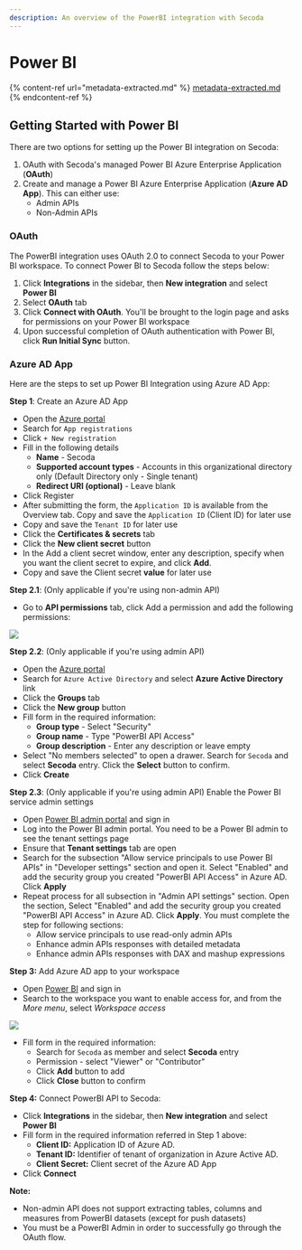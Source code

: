 ```yaml
---
description: An overview of the PowerBI integration with Secoda
---
```


# Power BI

{% content-ref url="metadata-extracted.md" %}
[metadata-extracted.md](metadata-extracted.md)
{% endcontent-ref %}

## **Getting Started with Power BI** <a href="#h_3a4bfd6458" id="h_3a4bfd6458"></a>

There are two options for setting up the Power BI integration on Secoda:

1. OAuth with Secoda's managed Power BI Azure Enterprise Application (**OAuth**)
2. Create and manage a Power BI Azure Enterprise Application (**Azure AD App**). This can either use:
   * Admin APIs
   * Non-Admin APIs

### OAuth

The PowerBI integration uses OAuth 2.0 to connect Secoda to your Power BI workspace. To connect Power BI to Secoda follow the steps below:

1. Click **Integrations** in the sidebar, then **New integration** and select **Power BI**
2. Select **OAuth** tab
3. Click **Connect with OAuth**. You'll be brought to the login page and asks for permissions on your Power BI workspace
4. Upon successful completion of OAuth authentication with Power BI, click **Run Initial Sync** button.

### Azure AD App

Here are the steps to set up Power BI Integration using Azure AD App:

**Step 1**: Create an Azure AD App

* Open the [Azure portal](https://portal.azure.com/)
* Search for `App registrations`
* Click `+ New registration`
* Fill in the following details
  * **Name** - Secoda
  * **Supported account types** - Accounts in this organizational directory only (Default Directory only - Single tenant)
  * **Redirect URI (optional)** - Leave blank
* Click Register
* After submitting the form, the `Application ID` is available from the Overview tab. Copy and save the `Application ID` (Client ID) for later use
* Copy and save the `Tenant ID` for later use
* Click the **Certificates & secrets** tab
* Click the **New client secret** button
* In the Add a client secret window, enter any description, specify when you want the client secret to expire, and click **Add**.
* Copy and save the Client secret **value** for later use

**Step 2.1**: (Only applicable if you're using non-admin API)

* Go to **API permissions** tab, click Add a permission and add the following permissions:

![](https://raw.githubusercontent.com/secoda/gitbook/master/.gitbook/assets/image%20\(9\).png)

**Step 2.2**: (Only applicable if you're using admin API)

* Open the [Azure portal](https://portal.azure.com/)
* Search for `Azure Active Directory` and select **Azure Active Directory** link
* Click the **Groups** tab
* Click the **New group** button
* Fill form in the required information:
  * **Group type** - Select "Security"
  * **Group name** - Type "PowerBI API Access"
  * **Group description** - Enter any description or leave empty
* Select "No members selected" to open a drawer. Search for `Secoda` and select **Secoda** entry. Click the **Select** button to confirm.
* Click **Create**

**Step 2.3**: (Only applicable if you're using admin API) Enable the Power BI service admin settings

* Open [Power BI admin portal](https://app.powerbi.com/admin-portal/) and sign in
* Log into the Power BI admin portal. You need to be a Power BI admin to see the tenant settings page
* Ensure that **Tenant settings** tab are open
* Search for the subsection "Allow service principals to use Power BI APIs" in "Developer settings" section and open it. Select "Enabled" and add the security group you created "PowerBI API Access" in Azure AD. Click **Apply**
* Repeat process for all subsection in "Admin API settings" section. Open the section, Select "Enabled" and add the security group you created "PowerBI API Access" in Azure AD. Click **Apply**. You must complete the step for following sections:
  * Allow service principals to use read-only admin APIs
  * Enhance admin APIs responses with detailed metadata
  * Enhance admin APIs responses with DAX and mashup expressions

**Step 3:** Add Azure AD app to your workspace

* Open [Power BI](https://app.powerbi.com/) and sign in
* Search to the workspace you want to enable access for, and from the _More menu_, select _Workspace access_

![](https://raw.githubusercontent.com/secoda/gitbook/master/.gitbook/assets/image%20\(10\).png)

* Fill form in the required information:
  * Search for `Secoda` as member and select **Secoda** entry
  * Permission - select "Viewer" or "Contributor"
  * Click **Add** button to add
  * Click **Close** button to confirm

**Step 4:** Connect PowerBI API to Secoda:

* Click **Integrations** in the sidebar, then **New integration** and select **Power BI**
* Fill form in the required information referred in Step 1 above:
  * **Client ID:** Application ID of Azure AD.
  * **Tenant ID:** Identifier of tenant of organization in Azure Active AD.
  * **Client Secret:** Client secret of the Azure AD App
* Click **Connect**

**Note:**

* Non-admin API does not support extracting tables, columns and measures from PowerBI datasets (except for push datasets)
* You must be a PowerBI Admin in order to successfully go through the OAuth flow.
